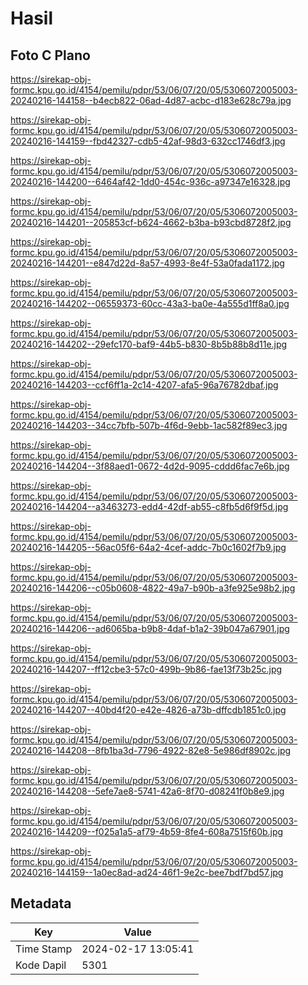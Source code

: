 # Hasil

## Foto C Plano

https://sirekap-obj-formc.kpu.go.id/4154/pemilu/pdpr/53/06/07/20/05/5306072005003-20240216-144158--b4ecb822-06ad-4d87-acbc-d183e628c79a.jpg

https://sirekap-obj-formc.kpu.go.id/4154/pemilu/pdpr/53/06/07/20/05/5306072005003-20240216-144159--fbd42327-cdb5-42af-98d3-632cc1746df3.jpg

https://sirekap-obj-formc.kpu.go.id/4154/pemilu/pdpr/53/06/07/20/05/5306072005003-20240216-144200--6464af42-1dd0-454c-936c-a97347e16328.jpg

https://sirekap-obj-formc.kpu.go.id/4154/pemilu/pdpr/53/06/07/20/05/5306072005003-20240216-144201--205853cf-b624-4662-b3ba-b93cbd8728f2.jpg

https://sirekap-obj-formc.kpu.go.id/4154/pemilu/pdpr/53/06/07/20/05/5306072005003-20240216-144201--e847d22d-8a57-4993-8e4f-53a0fada1172.jpg

https://sirekap-obj-formc.kpu.go.id/4154/pemilu/pdpr/53/06/07/20/05/5306072005003-20240216-144202--06559373-60cc-43a3-ba0e-4a555d1ff8a0.jpg

https://sirekap-obj-formc.kpu.go.id/4154/pemilu/pdpr/53/06/07/20/05/5306072005003-20240216-144202--29efc170-baf9-44b5-b830-8b5b88b8d11e.jpg

https://sirekap-obj-formc.kpu.go.id/4154/pemilu/pdpr/53/06/07/20/05/5306072005003-20240216-144203--ccf6ff1a-2c14-4207-afa5-96a76782dbaf.jpg

https://sirekap-obj-formc.kpu.go.id/4154/pemilu/pdpr/53/06/07/20/05/5306072005003-20240216-144203--34cc7bfb-507b-4f6d-9ebb-1ac582f89ec3.jpg

https://sirekap-obj-formc.kpu.go.id/4154/pemilu/pdpr/53/06/07/20/05/5306072005003-20240216-144204--3f88aed1-0672-4d2d-9095-cddd6fac7e6b.jpg

https://sirekap-obj-formc.kpu.go.id/4154/pemilu/pdpr/53/06/07/20/05/5306072005003-20240216-144204--a3463273-edd4-42df-ab55-c8fb5d6f9f5d.jpg

https://sirekap-obj-formc.kpu.go.id/4154/pemilu/pdpr/53/06/07/20/05/5306072005003-20240216-144205--56ac05f6-64a2-4cef-addc-7b0c1602f7b9.jpg

https://sirekap-obj-formc.kpu.go.id/4154/pemilu/pdpr/53/06/07/20/05/5306072005003-20240216-144206--c05b0608-4822-49a7-b90b-a3fe925e98b2.jpg

https://sirekap-obj-formc.kpu.go.id/4154/pemilu/pdpr/53/06/07/20/05/5306072005003-20240216-144206--ad6065ba-b9b8-4daf-b1a2-39b047a67901.jpg

https://sirekap-obj-formc.kpu.go.id/4154/pemilu/pdpr/53/06/07/20/05/5306072005003-20240216-144207--ff12cbe3-57c0-499b-9b86-fae13f73b25c.jpg

https://sirekap-obj-formc.kpu.go.id/4154/pemilu/pdpr/53/06/07/20/05/5306072005003-20240216-144207--40bd4f20-e42e-4826-a73b-dffcdb1851c0.jpg

https://sirekap-obj-formc.kpu.go.id/4154/pemilu/pdpr/53/06/07/20/05/5306072005003-20240216-144208--8fb1ba3d-7796-4922-82e8-5e986df8902c.jpg

https://sirekap-obj-formc.kpu.go.id/4154/pemilu/pdpr/53/06/07/20/05/5306072005003-20240216-144208--5efe7ae8-5741-42a6-8f70-d08241f0b8e9.jpg

https://sirekap-obj-formc.kpu.go.id/4154/pemilu/pdpr/53/06/07/20/05/5306072005003-20240216-144209--f025a1a5-af79-4b59-8fe4-608a7515f60b.jpg

https://sirekap-obj-formc.kpu.go.id/4154/pemilu/pdpr/53/06/07/20/05/5306072005003-20240216-144159--1a0ec8ad-ad24-46f1-9e2c-bee7bdf7bd57.jpg


## Metadata

| Key        | Value               |
| ---------- | ------------------- |
| Time Stamp | 2024-02-17 13:05:41 |
| Kode Dapil | 5301                |



